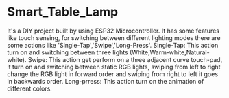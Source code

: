 # Smart_Table_Lamp
It's a DIY project built by using ESP32 Microcontroller. It has some features like touch sensing, for switching between different lighting modes there are some actions like 'Single-Tap','Swipe','Long-Press'.
Single-Tap: This action turn on and switching between three lights (White,Warm-white,Natural-white).
Swipe: This action get perform on a three adjacent curve touch-pad, it turn on and switching between static RGB lights, swiping from left to right change the RGB light in forward order and swiping from right to left it goes in backwards order.
Long-prress: This action turn on the animation of different colors.
